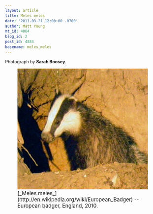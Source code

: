 ```yaml
---
layout: article
title: Meles meles
date: '2011-03-21 12:00:00 -0700'
author: Matt Young
mt_id: 4884
blog_id: 2
post_id: 4884
basename: meles_meles
---
```

Photograph by **Sarah Boosey**.

<figure>
<img src="/uploads/2011/P6270008_Badger_doctored_600.JPG" alt="P6270008_Badger_doctored_600.JPG" width="600" height="391" />
<figcaption markdown="span">
<big>[_Meles meles_](http://en.wikipedia.org/wiki/European_Badger) -- European badger, England, 2010.</big>

</figcaption>
</figure>

